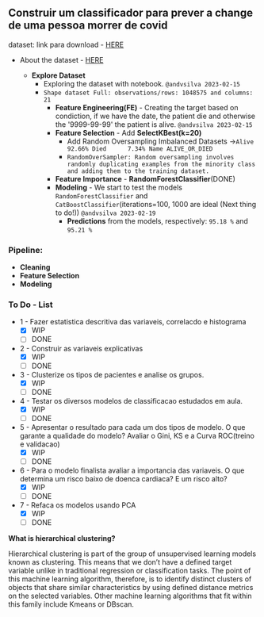 ## Construir um classificador para prever a change de uma pessoa morrer de covid

dataset: link para download - [HERE](https://www.kaggle.com/datasets/meirnizri/covid19-dataset/download?datasetVersionNumber=1)

- About the dataset - [HERE](https://www.kaggle.com/datasets/meirnizri/covid19-dataset)

  - **Explore Dataset**
    - Exploring the dataset with notebook.    ```@andvsilva 2023-02-15```
    - ```Shape dataset Full: observations/rows: 1048575 and columns: 21```
        - **Feature Engineering(FE)** - Creating the target based on condiction, if we have the date, the patient die and otherwise the '9999-99-99' the patient is alive. ```@andvsilva 2023-02-15```
        - **Feature Selection** - Add **SelectKBest(k=20)**
          - Add Random Oversampling Imbalanced Datasets
            &rarr;```Alive    92.66% Died      7.34% Name ALIVE_OR_DIED```
          -  ```RandomOverSampler: Random oversampling involves randomly duplicating examples from the minority class and adding them to the training dataset.``` 
        - **Feature Importance** - **RandomForestClassifier**(DONE)
        - **Modeling** - We start to test the models ```RandomForestClassifier``` and ```CatBoostClassifier```(iterations=100, 1000 are ideal (Next thing to do!)) ```@andvsilva 2023-02-19```
          - **Predictions** from the models, respectively: ```95.18 %``` and ```95.21 %```

### Pipeline:

- **Cleaning**
- **Feature Selection**
- **Modeling**
### To Do - List

- 1 - Fazer estatistica descritiva das variaveis, correlacdo e histograma
  - [x] WIP
  - [ ] DONE
- 2 - Construir as variaveis explicativas
  - [x] WIP
  - [ ] DONE
- 3 - Clusterize os tipos de pacientes e analise os grupos.
  - [x] WIP
  - [ ] DONE
- 4 - Testar os diversos modelos de classificacao estudados em aula.
  - [x] WIP
  - [ ] DONE
- 5 - Apresentar o resultado para cada um dos tipos de modelo. O que garante a qualidade do modelo? Avaliar o Gini, KS e a Curva ROC(treino e validacao)
  - [x] WIP
  - [ ] DONE
- 6 - Para o modelo finalista avaliar a importancia das variaveis. O que determina um risco baixo de doenca cardiaca? E um risco alto?
  - [x] WIP
  - [ ] DONE
- 7 - Refaca os modelos usando PCA
  - [x] WIP
  - [ ] DONE

**What is hierarchical clustering?**

Hierarchical clustering is part of the group of unsupervised learning models known as clustering. This means that we don’t have a defined target variable unlike in traditional regression or classification tasks. The point of this machine learning algorithm, therefore, is to identify distinct clusters of objects that share similar characteristics by using defined distance metrics on the selected variables. Other machine learning algorithms that fit within this family include Kmeans or DBscan.